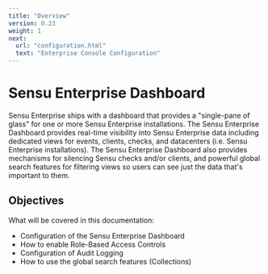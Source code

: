 ```yaml
---
title: "Overview"
version: 0.23
weight: 1
next:
  url: "configuration.html"
  text: "Enterprise Console Configuration"
---
```


# Sensu Enterprise Dashboard

Sensu Enterprise ships with a dashboard that provides a "single-pane of glass"
for one or more Sensu Enterprise installations. The Sensu Enterprise Dashboard
provides real-time visibility into Sensu Enterprise data including dedicated
views for events, clients, checks, and datacenters (i.e. Sensu Enterprise
installations). The Sensu Enterprise Dashboard also provides mechanisms for
silencing Sensu checks and/or clients, and powerful global search features for
filtering views so users can see just the data that's important to them.

## Objectives

What will be covered in this documentation:

- Configuration of the Sensu Enterprise Dashboard
- How to enable Role-Based Access Controls
- Configuration of Audit Logging
- How to use the global search features (Collections)

